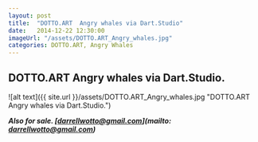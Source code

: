 ```yaml
---
layout: post
title:  "DOTTO.ART  Angry whales via Dart.Studio"
date:   2014-12-22 12:30:00
imageUrl: "/assets/DOTTO.ART_Angry_whales.jpg"
categories: DOTTO.ART, Angry Whales
---
```

## DOTTO.ART  Angry whales via Dart.Studio.     

![alt text]({{ site.url }}/assets/DOTTO.ART_Angry_whales.jpg "DOTTO.ART  Angry whales via Dart.Studio.")

**_Also for sale. [darrellwotto@gmail.com](mailto: darrellwotto@gmail.com)_**